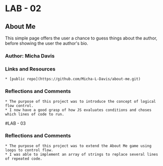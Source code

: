 # LAB - 02
## About Me

This simple page offers the user a chance to guess things about the author, before showing the user the author's bio.

### Author: Micha Davis

### Links and Resources
    * [public repo](https://github.com/Micha-L-Davis/about-me.git)

### Reflections and Comments
    * The purpose of this project was to introduce the concept of logical flow control.
    * I now have a good grasp of how JS evaluates conditions and choses which lines of code to run.

#LAB - 03

### Reflections and Comments
    * The purpose of this project was to extend the About Me game using loops to control flow.
    * I was able to implement an array of strings to replace several lines of repeated code.